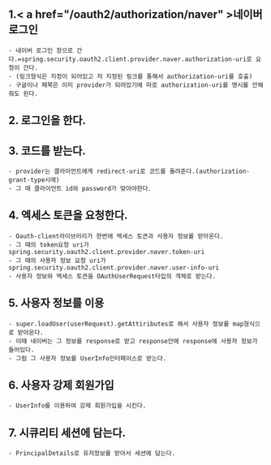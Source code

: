 ## 1.< a href="/oauth2/authorization/naver" >네이버 로그인</a>

    - 네이버 로그인 창으로 간다.=spring.security.oauth2.client.provider.naver.authorization-uri로 요청이 간다.
    - (링크형식은 지정이 되어있고 저 지정된 링크를 통해서 authorization-uri를 호출)
    - 구글이나 페북은 이미 provider가 되어있기에 따로 authorization-uri를 명시를 안해줘도 된다.

## 2. 로그인을 한다.

## 3. 코드를 받는다.
  
    - provider는 클라이언트에게 redirect-uri로 코드를 돌려준다.(authorization-grant-type시에)
    - 그 때 클라이언트 id와 password가 맞아야한다.

## 4. 엑세스 토큰을 요청한다.

    - Oauth-client라이브러리가 한번에 엑세스 토큰과 사용자 정보를 받아온다.
    - 그 때의 token요청 uri가 spring.security.oauth2.client.provider.naver.token-uri
    - 그 때의 사용자 정보 요청 uri가 spring.security.oauth2.client.provider.naver.user-info-uri
    - 사용자 정보와 엑세스 토큰을 OAuthUserRequest타입의 객체로 받는다.

## 5. 사용자 정보를 이용

    - super.loadUser(userRequest).getAttiributes로 해서 사용자 정보를 map형식으로 받아온다.
    - 이때 네이버는 그 정보를 response로 받고 response안에 response에 사용자 정보가 들어있다.
    - 그럼 그 사용자 정보를 UserInfo인터페이스로 받는다.

## 6. 사용자 강제 회원가입

    - UserInfo를 이용하여 강제 회원가입을 시킨다.

## 7. 시큐리티 세션에 담는다.

    - PrincipalDetails로 유저정보를 받아서 세션에 담는다.
